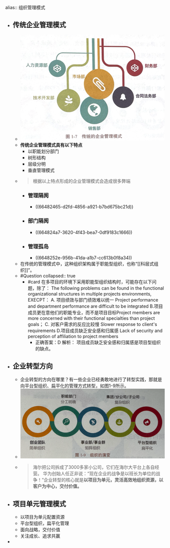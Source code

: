 alias:: 组织管理模式

- ## 传统企业管理模式
	- ![传统企业管理模式_1716003427602_0.png](../assets/传统企业管理模式_1716003427602_0_1716004606932_0.png)
	- **传统企业管理模式具有以下特点**
		- 以职能划分部门
		- 树形结构
		- 层级分明
		- 垂直管理模式
	- > 根据以上特点形成的企业管理模式会造成很多弊端
		- ### 管理隔阂
			- ((66482465-d2fd-4856-a921-b7bd675bc21d))
		- ### 部门隔阂
			- ((664824a7-3620-4f43-bea7-0df9183c1666))
		- ### 管理孤岛
			- ((6648252e-956b-41da-a1b7-cc613b0f8a34))
	- 在传统的管理模式中，这种组织架构属于职能型组织，也称“[[科层式组织]]”。
	- #Question
	  collapsed:: true
		- #card 在多项目的环境下采用职能型组织结构时，可能存在以下问题，除了：
		  The following problems can be found in the functional organizational structures in multiple projects environments, EXECPT：
		  A. 项目绩效与部门绩效难以统一 Project performance and department performance are difficult to be integrated
		  B.项目成员更在意他们的职能专业，而不是项目目标Project members are more concerned with their functional specialties than project goals；
		  C. 对客户需求的反应比较慢 Slower response to client's requirements
		  D.项目成员缺乏安全感和归属感 Lack of security and perception of affiliation to project members
			- 正确答案：D 
			  解析：
			  项目成员缺乏安全感和归属感是项目型组织的缺点。
- ## 企业转型方向
	- 企业转型的方向在哪里？有一些企业已经勇敢地进行了转型实践，那就是向平台型组织、扁平化的管理方式转型，如图1-9所示。
	- ![image.png](../assets/image_1716005278416_0.png)
	- > 海尔把公司拆成了3000多家小公司，它们在海尔大平台上各自经营。
	  华为创始人任正非说：“现在企业的战争是以班长为单位的战争！”企业转型的核心就是**以项目为单元，灵活高效地组织资源，以客户为中心，交付价值。**
- ## 项目单元管理模式
	- 以项目为单元配置资源
	- 平台型组织，扁平化管理
	- 面向战略，交付价值
	- 关注成长、追求共赢
-